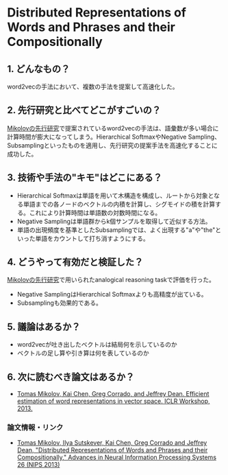 # Distributed Representations of Words and Phrases and their Compositionally

## 1. どんなもの？

word2vecの手法において、複数の手法を提案して高速化した。

## 2. 先行研究と比べてどこがすごいの？

[Mikolovの先行研究](https://arxiv.org/abs/1301.3781)で提案されているword2vecの手法は、語彙数が多い場合に計算時間が膨大になってしまう。Hierarchical SoftmaxやNegative Sampling、Subsamplingといったものを適用し、先行研究の提案手法を高速化することに成功した。

## 3. 技術や手法の"キモ"はどこにある？

* Hierarchical Softmaxは単語を用いて木構造を構成し、ルートから対象となる単語までの各ノードのベクトルの内積を計算し、シグモイドの積を計算する。これにより計算時間は単語数の対数時間になる。
* Negative Samplingは単語群からk個サンプルを取得して近似する方法。
* 単語の出現頻度を基準としたSubsamplingでは、よく出現する"a"や"the"といった単語をカウントして打ち消すようにする。

## 4. どうやって有効だと検証した？

[Mikolovの先行研究](https://arxiv.org/abs/1301.3781)で用いられたanalogical reasoning taskで評価を行った。

* Negative SamplingはHierarchical Softmaxよりも高精度が出ている。
* Subsamplingも効果的である。

## 5. 議論はあるか？

* word2vecが吐き出したベクトルは結局何を示しているのか
* ベクトルの足し算や引き算は何を表しているのか

## 6. 次に読むべき論文はあるか？

* [Tomas Mikolov, Kai Chen, Greg Corrado, and Jeffrey Dean. Efficient estimation of word representations in vector space. ICLR Workshop, 2013.](https://arxiv.org/abs/1301.3781)

### 論文情報・リンク

* [Tomas Mikolov, Ilya Sutskever, Kai Chen, Greg Corrado and Jeffrey Dean, "Distributed Representations of Words and Phrases and their Compositionally," Advances in Neural Information Processing Systems 26 (NIPS 2013)](https://arxiv.org/abs/1310.4546)
